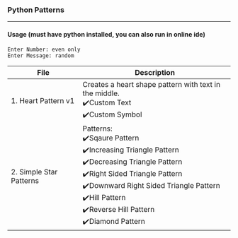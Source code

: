 ### Python Patterns
***
#### Usage (must have python installed, you can also run in online ide)
```
Enter Number: even only
Enter Message: random
```
| File  | Description |
| ------------- | ------------- |
| 1. Heart Pattern v1 | Creates a heart shape pattern with text in the middle. <br>✔️Custom Text<br>✔️Custom Symbol|
| 2. Simple Star Patterns | Patterns: <br>✔️Sqaure Pattern<br>✔️Increasing Triangle Pattern<br>✔️Decreasing Triangle Pattern<br>✔️Right Sided Triangle Pattern<br>✔️Downward Right Sided Triangle Pattern<br>✔️Hill Pattern<br>✔️Reverse Hill Pattern<br>✔️Diamond Pattern|


